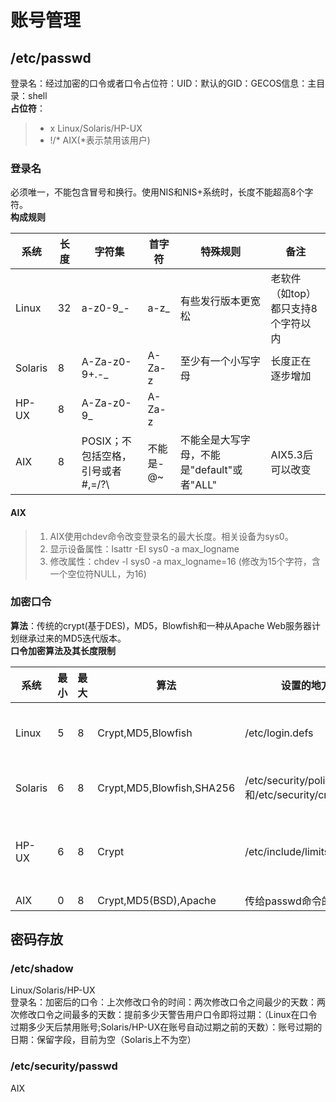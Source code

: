 # 账号管理
## /etc/passwd
登录名：经过加密的口令或者口令占位符：UID：默认的GID：GECOS信息：主目录：shell  
**占位符**：
>* x	Linux/Solaris/HP-UX
>* !/\*	AIX(*表示禁用该用户)
 
### 登录名
必须唯一，不能包含冒号和换行。使用NIS和NIS+系统时，长度不能超高8个字符。  
**构成规则**  

| 系统 | 长度 | 字符集 | 首字符 | 特殊规则 | 备注 |
|----|----|-----|-----|------|----|
| Linux | 32 | a-z0-9_- | a-z_ | 有些发行版本更宽松 | 老软件（如top）都只支持8个字符以内 |
| Solaris | 8 | A-Za-z0-9+.-_ | A-Za-z | 至少有一个小写字母 | 长度正在逐步增加 |
| HP-UX | 8 | A-Za-z0-9_ | A-Za-z |  |  |
| AIX | 8 | POSIX；不包括空格，引号或者#,=/?\ | 不能是-@~ | 不能全是大写字母，不能是"default"或者"ALL" | AIX5.3后可以改变 |
#### AIX
>1. AIX使用chdev命令改变登录名的最大长度。相关设备为sys0。  
>2. 显示设备属性：lsattr -El sys0 -a max_logname  
>3. 修改属性：chdev -l sys0 -a max_logname=16 (修改为15个字符，含一个空位符NULL，为16)

### 加密口令
**算法**：传统的crypt(基于DES)，MD5，Blowfish和一种从Apache Web服务器计划继承过来的MD5迭代版本。  
**口令加密算法及其长度限制**  

| 系统 | 最小 | 最大 | 算法 | 设置的地方 | 备注 |
|----|----|----|----|-------|----|
| Linux | 5 | 8 | Crypt,MD5,Blowfish | /etc/login.defs | Blowfish为SUSE和OpenSUSE默认算法 |
| Solaris | 6 | 8 | Crypt,MD5,Blowfish,SHA256 | /etc/security/policy.conf和/etc/security/crypt.conf | 最大长度取决于所选算法 |
| HP-UX | 6 | 8 | Crypt | /etc/include/limits.h | 文件包含了许多个#ifdef结构，不太容易读懂 |
| AIX | 0 | 8 | Crypt,MD5(BSD),Apache | 传给passwd命令的参数 |  |

## 密码存放
### /etc/shadow
Linux/Solaris/HP-UX  
登录名：加密后的口令：上次修改口令的时间：两次修改口令之间最少的天数：两次修改口令之间最多的天数：提前多少天警告用户口令即将过期：（Linux在口令过期多少天后禁用账号;Solaris/HP-UX在账号自动过期之前的天数）：账号过期的日期：保留字段，目前为空（Solaris上不为空）
### /etc/security/passwd
AIX

